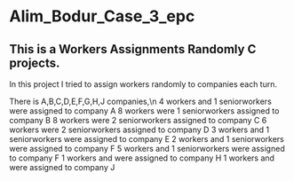 # Alim_Bodur_Case_3_epc

## This is a Workers Assignments Randomly C projects.

In this project I tried to assign workers randomly to companies each turn. 

There is A,B,C,D,E,F,G,H,J companies,\n
4 workers and 1 seniorworkers were assigned to company A
8 workers were 1 seniorworkers assigned to company B
8 workers were 2 seniorworkers assigned to company C
6 workers were 2 seniorworkers assigned to company D
3 workers and 1 seniorworkers were assigned to company E
2 workers and 1 seniorworkers were assigned to company F
5 workers and 1 seniorworkers were assigned to company F
1 workers and were assigned to company H
1 workers and were assigned to company J

